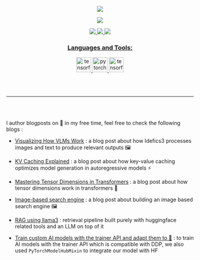 
<p align="center" >
<img src="https://readme-typing-svg.herokuapp.com/?lines=Hello,+World+!&center=true&size=30">
  </p>
<p align="center">
   <img src="https://readme-typing-svg.herokuapp.com/?lines=Rebooting+System...&center=true&size=30"> 

 </p>


<div align="center">
<a href="https://www.linkedin.com/in/hafedh-hichri/" target="_blank">
  <img src ="https://img.shields.io/badge/-hafedh-hichri?style=flat&logo=Linkedin&logoColor=white&link=https://www.linkedin.com/in/hafedh-hichri/"/>
</a>
<a href="https://x.com/not_so_lain" target="_blank">
  <img src="https://img.shields.io/badge/-@not_so_lain-181818?style=flat&logo=X&logoColor=white&link=https://twitter.com/not_so_lain" />
</a>
<a href="http://not-lain.github.io/" target="_blank">
  <img src="https://img.shields.io/badge/-Portfolio-4AB197?style=flat&logo=About.me&logoColor=white&link=https://hafedh-hichri.com/" />
</div>



<h3 align="center">Languages and Tools:</h3>
<p align="center"> <a href="https://www.tensorflow.org" target="_blank" rel="noreferrer"> <img src="https://www.vectorlogo.zone/logos/tensorflow/tensorflow-icon.svg" alt="tensorflow" width="40" height="40"/> </a> <a href="https://pytorch.org/" target="_blank" rel="noreferrer"> <img src="https://www.vectorlogo.zone/logos/pytorch/pytorch-icon.svg" alt="pytorch" width="40" height="40"/> </a> <a href="https://huggingface.co/" target="_blank" rel="noreferrer"> <img src="https://huggingface.co/datasets/huggingface/brand-assets/resolve/main/hf-logo.png" alt="tensorflow" width="40" height="40"/> </a> </p>


<br><br>
<hr>
<br><br>

I author blogposts on 🤗 in my free time, feel free to check the following blogs :

- [Visualizing How VLMs Work](https://huggingface.co/blog/not-lain/vlms) : a blog post about how Idefics3 processes images and text to produce relevant outputs 🖼️

- [KV Caching Explained](https://huggingface.co/blog/not-lain/kv-caching) : a blog post about how key-value caching optimizes model generation in autoregressive models ⚡

- [Mastering Tensor Dimensions in Transformers](https://huggingface.co/blog/not-lain/tensor-dims) : a blog post about how tensor dimensions work in transformers 🤖

- [Image-based search engine](https://huggingface.co/blog/not-lain/image-retriever) : a blog post about building an image based search engine 🖼️
  
- [RAG using llama3](https://huggingface.co/blog/not-lain/rag-chatbot-using-llama3) : retrieval pipeline built purely with huggingface related tools and an LLM on top of it

- [Train custom AI models with the trainer API and adapt them to 🤗](https://huggingface.co/blog/not-lain/trainer-api-and-mixin-classes) : to train AI models with the trainer API which is  compatible with DDP, we also used `PyTorchModelHubMixin` to integrate our model with HF
